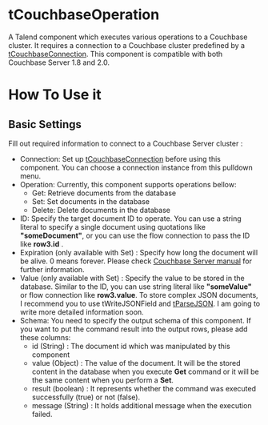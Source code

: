 tCouchbaseOperation
===================

A Talend component which executes various operations to a Couchbase cluster.
It requires a connection to a Couchbase cluster predefined by a [tCouchbaseConnection](https://github.com/ijokarumawak/tCouchbaseConnection).
This component is compatible with both Couchbase Server 1.8 and 2.0.

How To Use it
==============

Basic Settings
---------------
Fill out required information to connect to a Couchbase Server cluster :

- Connection: Set up [tCouchbaseConnection](https://github.com/ijokarumawak/tCouchbaseConnection) before using this component. You can choose a connection instance from this pulldown menu.
- Operation: Currently, this component supports operations bellow:
  - Get: Retrieve documents from the database
  - Set: Set documents in the database
  - Delete: Delete documents in the database
- ID: Specify the target document ID to operate. You can use a string literal to specify a single document using quotations like **"someDocument"**, or you can use the flow connection to pass the ID like **row3.id** . 
- Expiration (only available with Set) : Specify how long the document will be alive. 0 means forever. Please check [Couchbase Server manual](http://www.couchbase.com/docs/couchbase-sdk-java-1.1/couchbase-sdk-java-set-set.html) for further information.
- Value (only available with Set) : Specify the value to be stored in the database. Similar to the ID, you can use string literal like **"someValue"** or flow connection like **row3.value**. To store complex JSON documents, I recommend you to use tWriteJSONField and [tParseJSON](https://github.com/ijokarumawak/tParseJSON). I am going to write more detailed information soon.
- Schema: You need to specify the output schema of this component. If you want to put the command result into the output rows, please add these columns:
  - id (String) : The document id which was manipulated by this component
  - value (Object) : The value of the document. It will be the stored content in the database when you execute **Get** command or it will be the same content when you perform a **Set**. 
  - result (boolean) : It represents whether the command was executed successfully (true) or not (false).
  - message (String) : It holds additional message when the execution failed.

